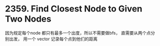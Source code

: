 # 2359. Find Closest Node to Given Two Nodes

因为规定每个node 都只有最多一个出度，所以不需要做bfs， 直需要从两个点分别出发， 用一个 vector 记录每个点到他们的距离
